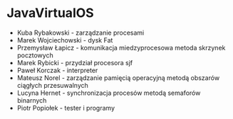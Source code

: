 # JavaVirtualOS

- Kuba Rybakowski - zarządzanie procesami
- Marek Wojciechowski - dysk Fat
- Przemysław Łapicz - komunikacja miedzyprocesowa metoda skrzynek pocztowych
- Marek Rybicki - przydział procesora sjf
- Paweł Korczak - interpreter
- Mateusz Norel - zarządzanie pamięcią operacyjną metodą obszarów ciągłych przesuwalnych
- Lucyna Hernet - synchronizacja procesów metodą semaforów binarnych
- Piotr Popiołek - tester i programy
